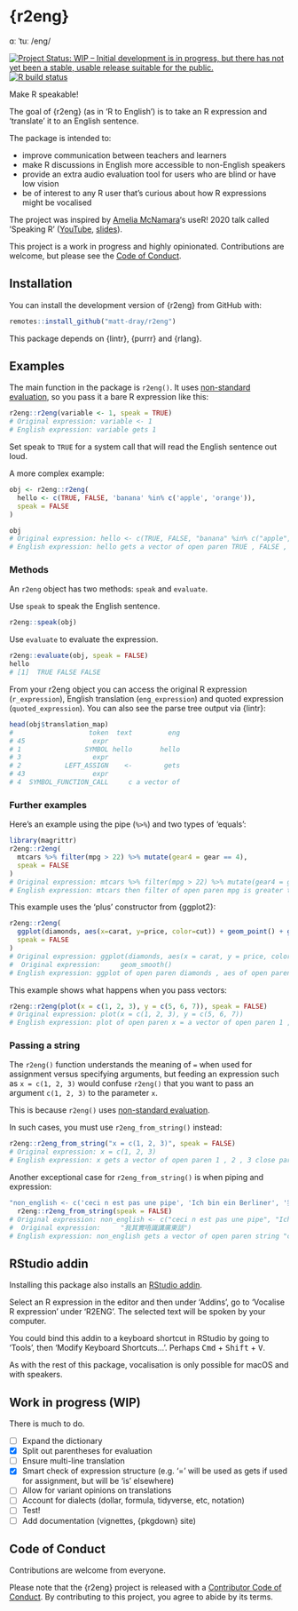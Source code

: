 
<!-- README.md is generated from README.Rmd. Please edit that file -->

# {r2eng}

ɑː ˈtuː /eng/

<!-- badges: start -->

[![Project Status: WIP – Initial development is in progress, but there
has not yet been a stable, usable release suitable for the
public.](https://www.repostatus.org/badges/latest/wip.svg)](https://www.repostatus.org/#wip)
[![R build
status](https://github.com/matt-dray/r2eng/workflows/R-CMD-check/badge.svg)](https://github.com/matt-dray/r2eng/actions)
<!-- badges: end -->

Make R speakable\!

The goal of {r2eng} (as in ‘R to English’) is to take an R expression
and ‘translate’ it to an English sentence.

The package is intended to:

  - improve communication between teachers and learners
  - make R discussions in English more accessible to non-English
    speakers
  - provide an extra audio evaluation tool for users who are blind or
    have low vision
  - be of interest to any R user that’s curious about how R expressions
    might be vocalised

The project was inspired by [Amelia
McNamara](https://twitter.com/AmeliaMN)‘s useR\! 2020 talk called
’Speaking R’ ([YouTube](https://www.youtube.com/watch?v=ckW9sSdIVAc),
[slides](https://www.amelia.mn/SpeakingR/#1)).

This project is a work in progress and highly opinionated. Contributions
are welcome, but please see the [Code of Conduct](#conduct).

## Installation

You can install the development version of {r2eng} from GitHub with:

``` r
remotes::install_github("matt-dray/r2eng")
```

This package depends on {lintr}, {purrr} and {rlang}.

## Examples

The main function in the package is `r2eng()`. It uses [non-standard
evaluation](http://adv-r.had.co.nz/Computing-on-the-language.html), so
you pass it a bare R expression like this:

``` r
r2eng::r2eng(variable <- 1, speak = TRUE)
# Original expression: variable <- 1
# English expression: variable gets 1
```

Set speak to `TRUE` for a system call that will read the English
sentence out loud.

A more complex example:

``` r
obj <- r2eng::r2eng(
  hello <- c(TRUE, FALSE, 'banana' %in% c('apple', 'orange')),
  speak = FALSE
)

obj
# Original expression: hello <- c(TRUE, FALSE, "banana" %in% c("apple", "orange"))
# English expression: hello gets a vector of open paren TRUE , FALSE , string "banana" matches a vector of open paren string "apple" , string "orange" close paren close paren
```

### Methods

An `r2eng` object has two methods: `speak` and `evaluate`.

Use `speak` to speak the English sentence.

``` r
r2eng::speak(obj)
```

Use `evaluate` to evaluate the expression.

``` r
r2eng::evaluate(obj, speak = FALSE)
hello
# [1]  TRUE FALSE FALSE
```

From your r2eng object you can access the original R expression
(`r_expression`), English translation (`eng_expression`) and quoted
expression (`quoted_expression`). You can also see the parse tree output
via {lintr}:

``` r
head(obj$translation_map)
#                   token  text         eng
# 45                 expr                  
# 1                SYMBOL hello       hello
# 3                  expr                  
# 2           LEFT_ASSIGN    <-        gets
# 43                 expr                  
# 4  SYMBOL_FUNCTION_CALL     c a vector of
```

### Further examples

Here’s an example using the pipe (`%>%`) and two types of ‘equals’:

``` r
library(magrittr)
r2eng::r2eng(
  mtcars %>% filter(mpg > 22) %>% mutate(gear4 = gear == 4),
  speak = FALSE
)
# Original expression: mtcars %>% filter(mpg > 22) %>% mutate(gear4 = gear == 4)
# English expression: mtcars then filter of open paren mpg is greater than 22 close paren then mutate of open paren gear4 = gear double equals 4 close paren
```

This example uses the ‘plus’ constructor from {ggplot2}:

``` r
r2eng::r2eng(
  ggplot(diamonds, aes(x=carat, y=price, color=cut)) + geom_point() + geom_smooth(),
  speak = FALSE
)
# Original expression: ggplot(diamonds, aes(x = carat, y = price, color = cut)) + geom_point() + 
#  Original expression:     geom_smooth()
# English expression: ggplot of open paren diamonds , aes of open paren x = carat , y = price , color = cut close paren close paren plus geom_point of open paren close paren plus geom_smooth of open paren close paren
```

This example shows what happens when you pass vectors:

``` r
r2eng::r2eng(plot(x = c(1, 2, 3), y = c(5, 6, 7)), speak = FALSE)
# Original expression: plot(x = c(1, 2, 3), y = c(5, 6, 7))
# English expression: plot of open paren x = a vector of open paren 1 , 2 , 3 close paren , y = a vector of open paren 5 , 6 , 7 close paren close paren
```

### Passing a string

The `r2eng()` function understands the meaning of `=` when used for
assignment versus specifying arguments, but feeding an expression such
as `x = c(1, 2, 3)` would confuse `r2eng()` that you want to pass an
argument `c(1, 2, 3)` to the parameter `x`.

This is because `r2eng()` uses [non-standard
evaluation](http://adv-r.had.co.nz/Computing-on-the-language.html).

In such cases, you must use `r2eng_from_string()` instead:

``` r
r2eng::r2eng_from_string("x = c(1, 2, 3)", speak = FALSE)
# Original expression: x = c(1, 2, 3)
# English expression: x gets a vector of open paren 1 , 2 , 3 close paren
```

Another exceptional case for `r2eng_from_string()` is when piping and
expression:

``` r
"non_english <- c('ceci n est pas une pipe', 'Ich bin ein Berliner', '我其實唔識講廣東話')" %>% 
  r2eng::r2eng_from_string(speak = FALSE)
# Original expression: non_english <- c("ceci n est pas une pipe", "Ich bin ein Berliner", 
#  Original expression:     "我其實唔識講廣東話")
# English expression: non_english gets a vector of open paren string "ceci n est pas une pipe" , string "Ich bin ein Berliner" , string "我其實唔識講廣東話" close paren
```

## RStudio addin

Installing this package also installs an [RStudio
addin](https://rstudio.github.io/rstudioaddins/).

Select an R expression in the editor and then under ‘Addins’, go to
‘Vocalise R expression’ under ‘R2ENG’. The selected text will be
spoken by your computer.

You could bind this addin to a keyboard shortcut in RStudio by going to
‘Tools’, then ‘Modify Keyboard Shortcuts…’. Perhaps <kbd>Cmd</kbd> +
<kbd>Shift</kbd> + <kbd>V</kbd>.

As with the rest of this package, vocalisation is only possible for
macOS and with speakers.

## Work in progress (WIP)

There is much to do.

  - [ ] Expand the dictionary
  - [x] Split out parentheses for evaluation
  - [ ] Ensure multi-line translation
  - [x] Smart check of expression structure (e.g. ‘=’ will be used as
    gets if used for assignment, but will be ‘is’ elsewhere)
  - [ ] Allow for variant opinions on translations
  - [ ] Account for dialects (dollar, formula, tidyverse, etc, notation)
  - [ ] Test\!
  - [ ] Add documentation (vignettes, {pkgdown} site)

## Code of Conduct

Contributions are welcome from everyone.

Please note that the {r2eng} project is released with a [Contributor
Code of
Conduct](https://contributor-covenant.org/version/2/0/CODE_OF_CONDUCT.html).
By contributing to this project, you agree to abide by its terms.
